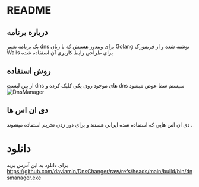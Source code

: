 # README

## درباره برنامه

یک برنامه تغییر dns برای ویندوز هستش که با زبان Golang نوشته شده و از فریمورک Wails برای طراحی رابط کاربری آن استفاده شده

## روش استفاده

از بین لیست dns های موجود روی یکی کلیک کرده و dns سیستم شما عوض میشود
![DnsManager](https://github.com/user-attachments/assets/95270f16-d14f-41eb-93b6-a6f2fec3fede)


## دی ان اس ها
دی ان اس هایی که استفاده شده ایرانی هستند و برای دور زدن تحریم استفاده میشوند .


# دانلود
برای دانلود به این آدرس برید
https://github.com/dayiamin/DnsChanger/raw/refs/heads/main/build/bin/dnsmanager.exe
